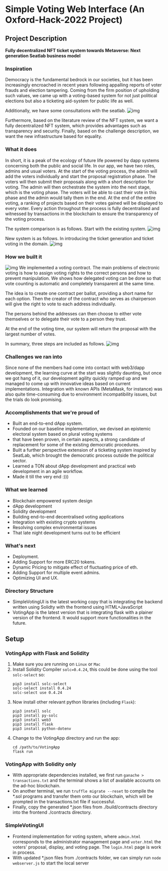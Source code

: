 # Simple Voting Web Interface (An Oxford-Hack-2022 Project)

## Project Description

**Fully decentralized NFT ticket system towards Metaverse: Next generation Seatlab business model**

### Inspiration

Democracy is the fundamental bedrock in our societies, but it has been increasingly encroached in recent years following appalling reports of voter frauds and election tampering. Coming from the firm position of upholding such values, we came up with a voting-based system for not just political elections but also a ticketing aid-system for public life as well.

Additionally, we have some consultations with the seatlab. ![img](https://res.cloudinary.com/devpost/image/fetch/s--DKkdhf8Q--/c_limit,f_auto,fl_lossy,q_auto:eco,w_900/https://tva1.sinaimg.cn/large/e6c9d24egy1gzsamevwzcj216r0u0mzv.jpg)

Furthermore, based on the literature review of the NFT system, we want a fully decentralized NFT system, which provides advantages such as transparency and security. Finally, based on the challenge description, we want the new infrastructure based for equality.

### What it does

In short, it is a peak of the ecology of future life powered by dapp systems concerning both the public and social life. In our app, we have two roles, admins and usual voters. At the start of the voting process, the admin will add the voters individually and start the proposal registration phase. The voters will then submit their proposals along with a short description for voting. The admin will then orchestrate the system into the next stage, which is the voting phase. The voters will be able to cast their vote in this phase and the admin would tally them in the end. At the end of the entire voting, a ranking of projects based on their votes gained will be displayed to every voter. Every action throughout the process is fully decentralised and witnessed by transactions in the blockchain to ensure the transparency of the voting process.

The system comparison is as follows. Start with the existing system. ![img](https://res.cloudinary.com/devpost/image/fetch/s--MmftRIwC--/c_limit,f_auto,fl_lossy,q_auto:eco,w_900/https://tva1.sinaimg.cn/large/e6c9d24egy1gzsamhtn9oj218g0rqmzo.jpg)

New system is as follows. In introducing the ticket generation and ticket voting in the domain. ![img](https://res.cloudinary.com/devpost/image/fetch/s--l2DzuEZC--/c_limit,f_auto,fl_lossy,q_auto:eco,w_900/https://tva1.sinaimg.cn/large/e6c9d24egy1gzsamid28aj218g0n6mzi.jpg)

### How we built it

![img](https://res.cloudinary.com/devpost/image/fetch/s--hiC7AXaq--/c_limit,f_auto,fl_lossy,q_auto:eco,w_900/https://tva1.sinaimg.cn/large/e6c9d24egy1gzsamg33a7j21080u00x4.jpg) We implemented a voting contract. The main problems of electronic voting is how to assign voting rights to the correct persons and how to prevent manipulation. We shows how delegated voting can be done so that vote counting is automatic and completely transparent at the same time.

The idea is to create one contract per ballot, providing a short name for each option. Then the creator of the contract who serves as chairperson will give the right to vote to each address individually.

The persons behind the addresses can then choose to either vote themselves or to delegate their vote to a person they trust.

At the end of the voting time, our system will return the proposal with the largest number of votes.

In summary, three steps are included as follows. ![img](https://res.cloudinary.com/devpost/image/fetch/s--VEY3BRpM--/c_limit,f_auto,fl_lossy,q_auto:eco,w_900/https://tva1.sinaimg.cn/large/e6c9d24egy1gzsamlrk6zj218g0s7di7.jpg)

### Challenges we ran into

Since none of the members had come into contact with web3/dapp development, the learning curve at the start was slightly daunting, but once we got hang of it, our development agility quickly ramped up and we managed to come up with innovative ideas based on current implementations. Integration with known APIs (MetaMask, for instance) was also quite time-consuming due to environment incompatibility issues, but the trials do look promising.

### Accomplishments that we're proud of

- Built an end-to-end dApp system.
- Founded on our baseline implementation, we devised an epistemic electoral system based on plural voting systems
- that have been proven, in certain aspects, a strong candidate of replacement for some of the existing democratic procedures.
- Built a further perspective extension of a ticketing system inspired by SeatLab, which brought the democratic process outside the political sector.
- Learned a TON about dApp development and practical web development in an agile workflow.
- Made it till the very end :)))

### What we learned

- Blockchain empowered system design
- dApp development
- Solidity development
- Building end-to-end decentralised voting applications
- Integration with existing crypto systems
- Resolving complex environmental issues
- That late night development turns out to be efficient

### What's next

- Deployment.
- Adding Support for more ERC20 tokens.
- Dynamic Pricing to mitigate effect of fluctuating price of eth.
- Adding Support for multiple event admins.
- Optimizing UI and UX.

### Directory Structure

- SimpleVotingUI is the latest working copy that is integrating the backend written using Solidty with the frontend using HTML+JavaScript
- VotingApp is the latest version that is integrating flask with a plainer version of the frontend. It would support more functionalities in the future.

## Setup

### VotingApp with Flask and Solidity
1. Make sure you are running on `Linux` or `Mac`
2. Install Solidity Compiler `solc=0.4.24`, this could be done using the tool `solc-select` so:
    ```
   pip3 install solc-select
   solc-select install 0.4.24
   solc-select use 0.4.24
   ```
3. Now install other relevant python libraries (including `Flask`):
   ```
   pip3 install solc
   pip3 install py-solc
   pip3 install web3
   pip3 install flask
   pip3 install python-dotenv
   ```
4. Change to the VotingApp directory and run the app:
   ```
   cd /path/to/VotingApp
   flask run
   ```
### VotingApp with Solidity only

- With appropriate dependencies installed, we first run `ganache > transactions.txt` and the terminal shows a list of available accounts on the ad-hoc blockchain.
- On another terminal, we run `truffle migrate --reset` to compile the \*.sol programs and transfer them onto our blockchain, which will be prompted in the transactions.txt file if successful.
- Finally, copy the generated \*.json files from ./build/contracts directory into the frontend ./contracts directory.

### SimpleVotingUI

- Frontend implementation for voting system, where `admin.html` corresponds to the administrator management page and `voter.html` the voters' proposal, display, and voting page. The `login.html` page is work in process.
- With updated \*.json files from ./contracts folder, we can simply run `node webserver.js` to start the local server
